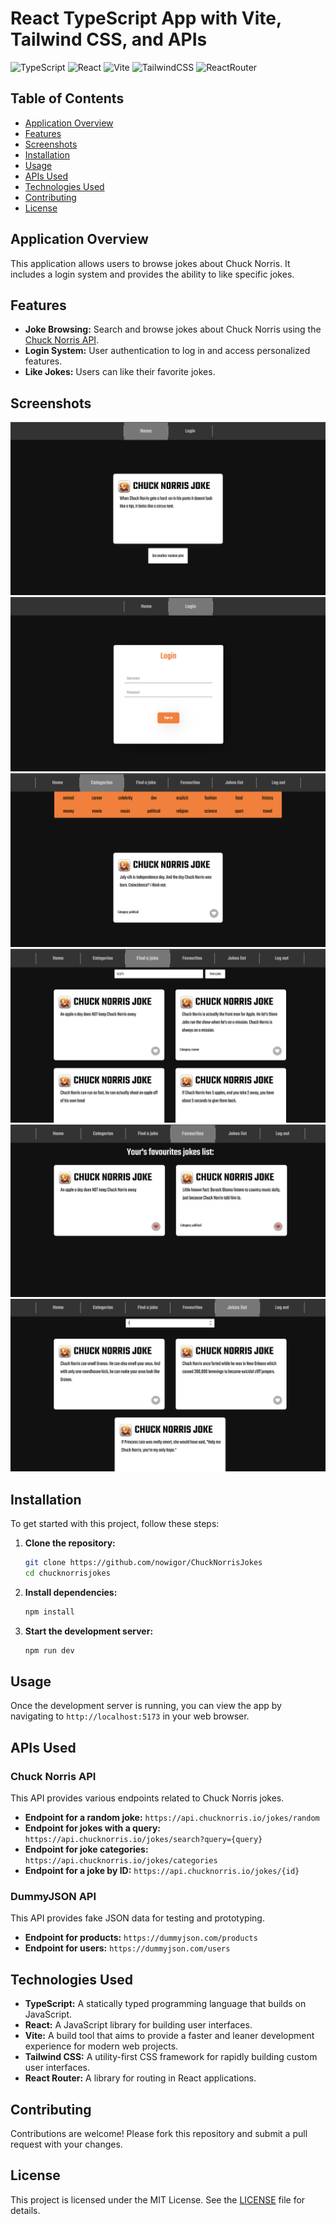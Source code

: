 # React TypeScript App with Vite, Tailwind CSS, and APIs

![TypeScript](https://img.shields.io/badge/TypeScript-4.5-blue.svg)
![React](https://img.shields.io/badge/React-17.0.2-blue.svg)
![Vite](https://img.shields.io/badge/Vite-2.6.14-blue.svg)
![TailwindCSS](https://img.shields.io/badge/TailwindCSS-2.2.19-blue.svg)
![ReactRouter](https://img.shields.io/badge/React--Router-5.2.0-blue.svg)

## Table of Contents

- [Application Overview](#application-overview)
- [Features](#features)
- [Screenshots](#screenshots)
- [Installation](#installation)
- [Usage](#usage)
- [APIs Used](#apis-used)
- [Technologies Used](#technologies-used)
- [Contributing](#contributing)
- [License](#license)

## Application Overview

This application allows users to browse jokes about Chuck Norris. It includes a login system and provides the ability to like specific jokes.

## Features

- **Joke Browsing:** Search and browse jokes about Chuck Norris using the [Chuck Norris API](https://api.chucknorris.io/).
- **Login System:** User authentication to log in and access personalized features.
- **Like Jokes:** Users can like their favorite jokes.

## Screenshots

![Screenshot 1](./src/assets/overview/overview1.png)
![Screenshot 2](./src/assets/overview/overview2.png)
![Screenshot 3](./src/assets/overview/overview3.png)
![Screenshot 4](./src/assets/overview/overview5.png)
![Screenshot 5](./src/assets/overview/overview6.png)
![Screenshot 6](./src/assets/overview/overview7.png)

## Installation

To get started with this project, follow these steps:

1. **Clone the repository:**

   ```sh
   git clone https://github.com/nowigor/ChuckNorrisJokes
   cd chucknorrisjokes
   ```

2. **Install dependencies:**

   ```sh
   npm install
   ```

3. **Start the development server:**

   ```sh
   npm run dev
   ```

## Usage

Once the development server is running, you can view the app by navigating to `http://localhost:5173` in your web browser.

## APIs Used

### Chuck Norris API

This API provides various endpoints related to Chuck Norris jokes.

- **Endpoint for a random joke:** `https://api.chucknorris.io/jokes/random`
- **Endpoint for jokes with a query:** `https://api.chucknorris.io/jokes/search?query={query}`
- **Endpoint for joke categories:** `https://api.chucknorris.io/jokes/categories`
- **Endpoint for a joke by ID:** `https://api.chucknorris.io/jokes/{id}`

### DummyJSON API

This API provides fake JSON data for testing and prototyping.

- **Endpoint for products:** `https://dummyjson.com/products`
- **Endpoint for users:** `https://dummyjson.com/users`

## Technologies Used

- **TypeScript:** A statically typed programming language that builds on JavaScript.
- **React:** A JavaScript library for building user interfaces.
- **Vite:** A build tool that aims to provide a faster and leaner development experience for modern web projects.
- **Tailwind CSS:** A utility-first CSS framework for rapidly building custom user interfaces.
- **React Router:** A library for routing in React applications.

## Contributing

Contributions are welcome! Please fork this repository and submit a pull request with your changes.

## License

This project is licensed under the MIT License. See the [LICENSE](LICENSE) file for details.
